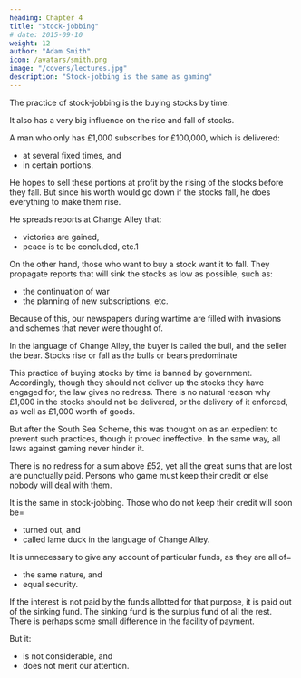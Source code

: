 ```yaml
---
heading: Chapter 4
title: "Stock-jobbing"
# date: 2015-09-10
weight: 12
author: "Adam Smith"
icon: /avatars/smith.png
image: "/covers/lectures.jpg"
description: "Stock-jobbing is the same as gaming"
---
```





The practice of stock-jobbing is the buying stocks by time.

It also has a very big influence on the rise and fall of stocks.

A man who only has £1,000 subscribes for £100,000, which is delivered:
- at several fixed times, and
- in certain portions.

He hopes to sell these portions at profit by the rising of the stocks before they fall. But since his worth would go down if the stocks fall, he does everything to make them rise.

He spreads reports at Change Alley that:
- victories are gained,
- peace is to be concluded, etc.1

On the other hand, those who want to buy a stock want it to fall.
They propagate reports that will sink the stocks as low as possible, such as:
- the continuation of war
- the planning of new subscriptions, etc.

Because of this, our newspapers during wartime are filled with invasions and schemes that never were thought of. 

In the language of Change Alley, the buyer is called the bull, and the seller the bear. Stocks rise or fall as the bulls or bears predominate

This practice of buying stocks by time is banned by government. Accordingly, though they should not deliver up the stocks they have engaged for, the law gives no redress. There is no natural reason why £1,000 in the stocks should not be delivered, or the delivery of it enforced, as well as £1,000 worth of goods.

But after the South Sea Scheme, this was thought on as an expedient to prevent such practices, though it proved ineffective. In the same way, all laws against gaming never hinder it.

There is no redress for a sum above £52, yet all the great sums that are lost are punctually paid. Persons who game must keep their credit or else nobody will deal with them.

It is the same in stock-jobbing. Those who do not keep their credit will soon be= 
- turned out, and
- called lame duck in the language of Change Alley.

It is unnecessary to give any account of particular funds, as they are all of= 
- the same nature, and
- equal security.

If the interest is not paid by the funds allotted for that purpose, it is paid out of the sinking fund. The sinking fund is the surplus fund of all the rest. There is perhaps some small difference in the facility of payment.

But it:
- is not considerable, and
- does not merit our attention.
